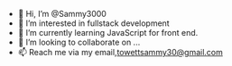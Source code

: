 - 👋 Hi, I’m @Sammy3000
- 👀 I’m interested in fullstack development
- 🌱 I’m currently learning JavaScript for front end.
- 💞️ I’m looking to collaborate on ...
- 📫 Reach me via my email,towettsammy30@gmail.com

<!---
Sammy3000/Sammy3000 is a ✨ special ✨ repository because its `README.md` (this file) appears on your GitHub profile.
You can click the Preview link to take a look at your changes.
--->
